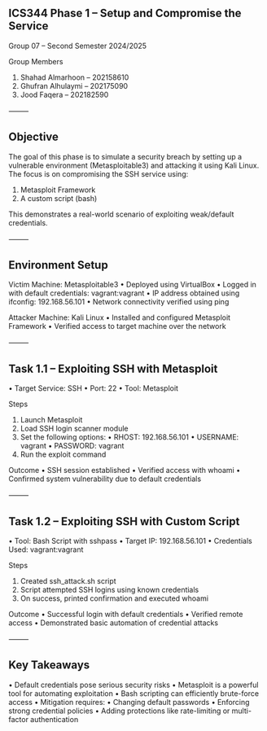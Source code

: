 ## ICS344 Phase 1 – Setup and Compromise the Service

Group 07 – Second Semester 2024/2025

Group Members
 1. Shahad Almarhoon – 202158610
 2. Ghufran Alhulaymi – 202175090
 3. Jood Faqera – 202182590

⸻

## Objective

The goal of this phase is to simulate a security breach by setting up a vulnerable environment (Metasploitable3) and attacking it using Kali Linux. The focus is on compromising the SSH service using:
 1. Metasploit Framework
 2. A custom script (bash)

This demonstrates a real-world scenario of exploiting weak/default credentials.

⸻

## Environment Setup

Victim Machine: Metasploitable3
 • Deployed using VirtualBox
 • Logged in with default credentials: vagrant:vagrant
 • IP address obtained using ifconfig: 192.168.56.101
 • Network connectivity verified using ping

Attacker Machine: Kali Linux
 • Installed and configured Metasploit Framework
 • Verified access to target machine over the network

⸻

## Task 1.1 – Exploiting SSH with Metasploit
 • Target Service: SSH
 • Port: 22
 • Tool: Metasploit

Steps
 1. Launch Metasploit
 2. Load SSH login scanner module
 3. Set the following options:
 • RHOST: 192.168.56.101
 • USERNAME: vagrant
 • PASSWORD: vagrant
 4. Run the exploit command

Outcome
 • SSH session established
 • Verified access with whoami
 • Confirmed system vulnerability due to default credentials

⸻

## Task 1.2 – Exploiting SSH with Custom Script
 • Tool: Bash Script with sshpass
 • Target IP: 192.168.56.101
 • Credentials Used: vagrant:vagrant

Steps
 1. Created ssh_attack.sh script
 2. Script attempted SSH logins using known credentials
 3. On success, printed confirmation and executed whoami

Outcome
 • Successful login with default credentials
 • Verified remote access
 • Demonstrated basic automation of credential attacks

⸻

## Key Takeaways
 • Default credentials pose serious security risks
 • Metasploit is a powerful tool for automating exploitation
 • Bash scripting can efficiently brute-force access
 • Mitigation requires:
 • Changing default passwords
 • Enforcing strong credential policies
 • Adding protections like rate-limiting or multi-factor authentication
